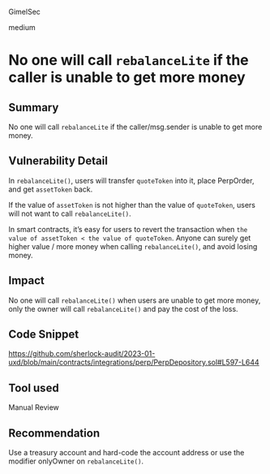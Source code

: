 GimelSec

medium

# No one will call `rebalanceLite` if the caller is unable to get more money

## Summary

No one will call `rebalanceLite` if the caller/msg.sender is unable to get more money.

## Vulnerability Detail

In `rebalanceLite()`, users will transfer `quoteToken` into it, place PerpOrder, and get `assetToken` back.

If the value of `assetToken` is not higher than the value of `quoteToken`, users will not want to call `rebalanceLite()`.

In smart contracts, it’s easy for users to revert the transaction when `the value of assetToken < the value of quoteToken`. Anyone can surely get higher value / more money when calling `rebalanceLite()`, and avoid losing money.

## Impact

No one will call `rebalanceLite()` when users are unable to get more money, only the owner will call `rebalanceLite()` and pay the cost of the loss.

## Code Snippet

https://github.com/sherlock-audit/2023-01-uxd/blob/main/contracts/integrations/perp/PerpDepository.sol#L597-L644

## Tool used

Manual Review

## Recommendation

Use a treasury account and hard-code the account address or use the modifier onlyOwner on `rebalanceLite()`.

